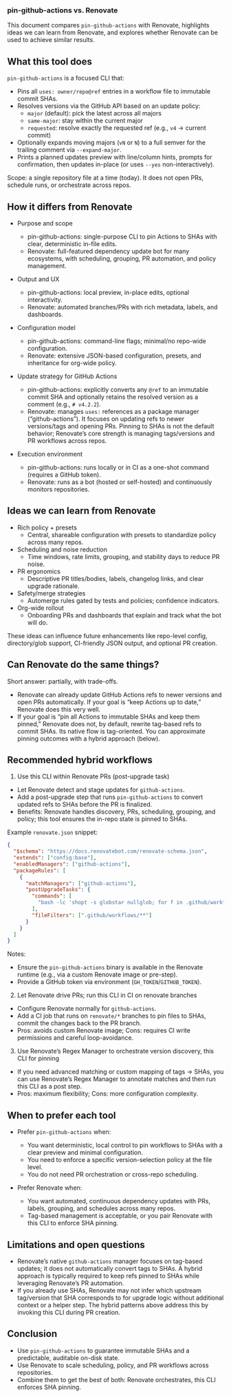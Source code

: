 ### pin-github-actions vs. Renovate

This document compares `pin-github-actions` with Renovate, highlights ideas we can learn from Renovate, and explores whether Renovate can be used to achieve similar results.


## What this tool does

`pin-github-actions` is a focused CLI that:
- Pins all `uses: owner/repo@ref` entries in a workflow file to immutable commit SHAs.
- Resolves versions via the GitHub API based on an update policy:
  - `major` (default): pick the latest across all majors
  - `same-major`: stay within the current major
  - `requested`: resolve exactly the requested ref (e.g., `v4` → current commit)
- Optionally expands moving majors (`vN` or `N`) to a full semver for the trailing comment via `--expand-major`.
- Prints a planned updates preview with line/column hints, prompts for confirmation, then updates in-place (or uses `--yes` non-interactively).

Scope: a single repository file at a time (today). It does not open PRs, schedule runs, or orchestrate across repos.


## How it differs from Renovate

- Purpose and scope
  - pin-github-actions: single-purpose CLI to pin Actions to SHAs with clear, deterministic in-file edits.
  - Renovate: full-featured dependency update bot for many ecosystems, with scheduling, grouping, PR automation, and policy management.

- Output and UX
  - pin-github-actions: local preview, in-place edits, optional interactivity.
  - Renovate: automated branches/PRs with rich metadata, labels, and dashboards.

- Configuration model
  - pin-github-actions: command-line flags; minimal/no repo-wide configuration.
  - Renovate: extensive JSON-based configuration, presets, and inheritance for org-wide policy.

- Update strategy for GitHub Actions
  - pin-github-actions: explicitly converts any `@ref` to an immutable commit SHA and optionally retains the resolved version as a comment (e.g., `# v4.2.2`).
  - Renovate: manages `uses:` references as a package manager (“github-actions”). It focuses on updating refs to newer versions/tags and opening PRs. Pinning to SHAs is not the default behavior; Renovate’s core strength is managing tags/versions and PR workflows across repos.

- Execution environment
  - pin-github-actions: runs locally or in CI as a one-shot command (requires a GitHub token).
  - Renovate: runs as a bot (hosted or self-hosted) and continuously monitors repositories.


## Ideas we can learn from Renovate

- Rich policy + presets
  - Central, shareable configuration with presets to standardize policy across many repos.
- Scheduling and noise reduction
  - Time windows, rate limits, grouping, and stability days to reduce PR noise.
- PR ergonomics
  - Descriptive PR titles/bodies, labels, changelog links, and clear upgrade rationale.
- Safety/merge strategies
  - Automerge rules gated by tests and policies; confidence indicators.
- Org-wide rollout
  - Onboarding PRs and dashboards that explain and track what the bot will do.

These ideas can influence future enhancements like repo-level config, directory/glob support, CI-friendly JSON output, and optional PR creation.


## Can Renovate do the same things?

Short answer: partially, with trade-offs.

- Renovate can already update GitHub Actions refs to newer versions and open PRs automatically. If your goal is “keep Actions up to date,” Renovate does this very well.
- If your goal is “pin all Actions to immutable SHAs and keep them pinned,” Renovate does not, by default, rewrite tag-based refs to commit SHAs. Its native flow is tag-oriented. You can approximate pinning outcomes with a hybrid approach (below).


## Recommended hybrid workflows

1) Use this CLI within Renovate PRs (post-upgrade task)
- Let Renovate detect and stage updates for `github-actions`.
- Add a post-upgrade step that runs `pin-github-actions` to convert updated refs to SHAs before the PR is finalized.
- Benefits: Renovate handles discovery, PRs, scheduling, grouping, and policy; this tool ensures the in-repo state is pinned to SHAs.

Example `renovate.json` snippet:

```json
{
  "$schema": "https://docs.renovatebot.com/renovate-schema.json",
  "extends": ["config:base"],
  "enabledManagers": ["github-actions"],
  "packageRules": [
    {
      "matchManagers": ["github-actions"],
      "postUpgradeTasks": {
        "commands": [
          "bash -lc 'shopt -s globstar nullglob; for f in .github/workflows/**/*.yml .github/workflows/**/*.yaml; do /usr/local/bin/pin-github-actions --policy same-major --yes "$f" || exit 1; done'"
        ],
        "fileFilters": [".github/workflows/**"]
      }
    }
  ]
}
```

Notes:
- Ensure the `pin-github-actions` binary is available in the Renovate runtime (e.g., via a custom Renovate image or pre-step).
- Provide a GitHub token via environment (`GH_TOKEN`/`GITHUB_TOKEN`).

2) Let Renovate drive PRs; run this CLI in CI on renovate branches
- Configure Renovate normally for `github-actions`.
- Add a CI job that runs on `renovate/*` branches to pin files to SHAs, commit the changes back to the PR branch.
- Pros: avoids custom Renovate image; Cons: requires CI write permissions and careful loop-avoidance.

3) Use Renovate’s Regex Manager to orchestrate version discovery, this CLI for pinning
- If you need advanced matching or custom mapping of tags → SHAs, you can use Renovate’s Regex Manager to annotate matches and then run this CLI as a post step.
- Pros: maximum flexibility; Cons: more configuration complexity.


## When to prefer each tool

- Prefer `pin-github-actions` when:
  - You want deterministic, local control to pin workflows to SHAs with a clear preview and minimal configuration.
  - You need to enforce a specific version-selection policy at the file level.
  - You do not need PR orchestration or cross-repo scheduling.

- Prefer Renovate when:
  - You want automated, continuous dependency updates with PRs, labels, grouping, and schedules across many repos.
  - Tag-based management is acceptable, or you pair Renovate with this CLI to enforce SHA pinning.


## Limitations and open questions

- Renovate’s native `github-actions` manager focuses on tag-based updates; it does not automatically convert tags to SHAs. A hybrid approach is typically required to keep refs pinned to SHAs while leveraging Renovate’s PR automation.
- If you already use SHAs, Renovate may not infer which upstream tag/version that SHA corresponds to for upgrade logic without additional context or a helper step. The hybrid patterns above address this by invoking this CLI during PR creation.


## Conclusion

- Use `pin-github-actions` to guarantee immutable SHAs and a predictable, auditable on-disk state.
- Use Renovate to scale scheduling, policy, and PR workflows across repositories.
- Combine them to get the best of both: Renovate orchestrates, this CLI enforces SHA pinning.